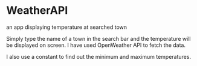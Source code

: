 # WeatherAPI
an app displaying temperature at searched town

Simply type the name of a town in the search bar and the temperature will be displayed on screen.
I have used OpenWeather API to fetch the data.

I also use a constant to find out the minimum and maximum temperatures. 
